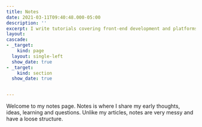 ```yaml
---
title: Notes
date: 2021-03-11T09:40:48.000-05:00
description: ''
excerpt: I write tutorials covering front-end development and platforms (Squarespace, WordPress).
layout: 
cascade:
- _target:
    kind: page
  layout: single-left
  show_date: true 
- _target: 
    kind: section
  show_date: true


---
```


Welcome to my notes page. Notes is where I share my early thoughts, ideas, learning and questions. Unlike my articles, notes are very messy and have a loose structure.


